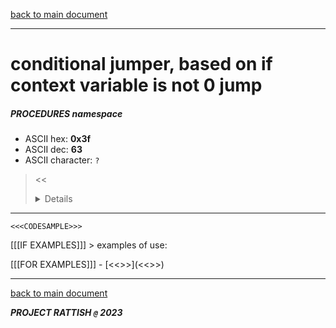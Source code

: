 [back to main document](../README.md)

---

# conditional jumper, based on if context variable is not 0 jump
##### PROCEDURES namespace
- ASCII hex: __0x3f__
- ASCII dec: __63__
- ASCII character: `?`

> <<<DETAILS>>>

---

  ```
  <<<CODESAMPLE>>>
  ```

[[[IF EXAMPLES]]]  > examples of use:

[[[FOR EXAMPLES]]]  - [<<<EXAMPLENAME>>>](<<<EXAMPLELINK>>>)

---

[back to main document](../README.md)

***PROJECT RATTISH `@` 2023***
